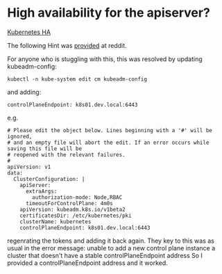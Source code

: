 # High availability for the apiserver?

[Kubernetes HA](https://kubernetes.io/docs/setup/production-environment/tools/kubeadm/high-availability/#manual-certs)



The following Hint was [provided](https://www.reddit.com/r/kubernetes/comments/kwj1jx/adding_additional_master_nodes_to_an_existing/) at reddit.


For anyone who is stuggling with this, this was resolved by updating kubeadm-config:

```
kubectl -n kube-system edit cm kubeadm-config
```

and adding:

```
controlPlaneEndpoint: k8s01.dev.local:6443
```

e.g.

```
# Please edit the object below. Lines beginning with a '#' will be ignored,
# and an empty file will abort the edit. If an error occurs while saving this file will be
# reopened with the relevant failures.
#
apiVersion: v1
data:
  ClusterConfiguration: |
    apiServer:
      extraArgs:
        authorization-mode: Node,RBAC
      timeoutForControlPlane: 4m0s
    apiVersion: kubeadm.k8s.io/v1beta2
    certificatesDir: /etc/kubernetes/pki
    clusterName: kubernetes
    controlPlaneEndpoint: k8s01.dev.local:6443
```

regenrating the tokens and adding it back again. They key to this was as usual in the error message:
unable to add a new control plane instance a cluster that doesn't have a stable controlPlaneEndpoint address
So I provided a controlPlaneEndpoint address and it worked.
